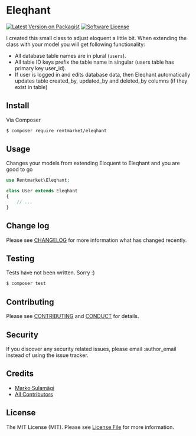 # Eleqhant

[![Latest Version on Packagist][ico-version]][link-packagist]
[![Software License][ico-license]](LICENSE.md)

I created this small class to adjust eloquent a little bit. When extending the class with your model you will get following functionality:

- All database table names are in plural (`users`).
- All table ID keys prefix the table name in singular (users table has primary key user_id).
- If user is logged in  and edits database data, then Eleqhant automatically updates table created_by, updated_by and deleted_by columns (if they exist in table)

## Install

Via Composer

``` bash
$ composer require rentmarket/eleqhant
```

## Usage

Changes your models from extending Eloquent to Eleqhant and you are good to go

``` php
use Rentmarket\Eleqhant;

class User extends Eleqhant
{
    // ...
}
```

## Change log

Please see [CHANGELOG](CHANGELOG.md) for more information what has changed recently.

## Testing

Tests have not been written. Sorry :)

``` bash
$ composer test
```

## Contributing

Please see [CONTRIBUTING](CONTRIBUTING.md) and [CONDUCT](CONDUCT.md) for details.

## Security

If you discover any security related issues, please email :author_email instead of using the issue tracker.

## Credits

- [Marko Sulamägi][link-author]
- [All Contributors][link-contributors]

## License

The MIT License (MIT). Please see [License File](LICENSE.md) for more information.

[ico-version]: https://img.shields.io/packagist/v/rentmarket/eleqhant.svg?style=flat-square
[ico-license]: https://img.shields.io/badge/license-MIT-brightgreen.svg?style=flat-square

[link-packagist]: https://packagist.org/packages/rentmarket/eleqhant
[link-author]: https://github.com/MarkoSulamagi
[link-contributors]: ../../contributors
